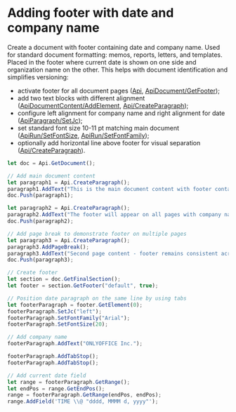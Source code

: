 # Adding footer with date and company name

Create a document with footer containing date and company name. Used for standard document formatting: memos, reports, letters, and templates. Placed in the footer where current date is shown on one side and organization name on the other. This helps with document identification and simplifies versioning:

- activate footer for all document pages ([Api](/docs/office-api/usage-api/text-document-api/Api/Api.md), [ApiDocument/GetFooter](/docs/office-api/usage-api/text-document-api/ApiDocument/Methods/GetFooter.md));
- add two text blocks with different alignment ([ApiDocumentContent/AddElement](/docs/office-api/usage-api/text-document-api/ApiDocumentContent/Methods/AddElement.md), [Api/CreateParagraph](/docs/office-api/usage-api/text-document-api/Api/Methods/CreateParagraph.md));
- configure left alignment for company name and right alignment for date ([ApiParagraph/SetJc](/docs/office-api/usage-api/text-document-api/ApiParagraph/Methods/SetJc.md));
- set standard font size 10-11 pt matching main document ([ApiRun/SetFontSize](/docs/office-api/usage-api/text-document-api/ApiRun/Methods/SetFontSize.md), [ApiRun/SetFontFamily](/docs/office-api/usage-api/text-document-api/ApiRun/Methods/SetFontFamily.md));
- optionally add horizontal line above footer for visual separation ([Api/CreateParagraph](/docs/office-api/usage-api/text-document-api/Api/Methods/CreateParagraph.md)).

```ts editor-docx zoom=60
let doc = Api.GetDocument();

// Add main document content
let paragraph1 = Api.CreateParagraph();
paragraph1.AddText("This is the main document content with footer containing date and company name.");
doc.Push(paragraph1);

let paragraph2 = Api.CreateParagraph();
paragraph2.AddText("The footer will appear on all pages with company name on the left and date on the right.");
doc.Push(paragraph2);

// Add page break to demonstrate footer on multiple pages
let paragraph3 = Api.CreateParagraph();
paragraph3.AddPageBreak();
paragraph3.AddText("Second page content - footer remains consistent across all pages.");
doc.Push(paragraph3);

// Create footer
let section = doc.GetFinalSection();
let footer = section.GetFooter("default", true);

// Position date paragraph on the same line by using tabs
let footerParagraph = footer.GetElement(0);
footerParagraph.SetJc("left");
footerParagraph.SetFontFamily("Arial");
footerParagraph.SetFontSize(20);

// Add company name
footerParagraph.AddText("ONLYOFFICE Inc.");

footerParagraph.AddTabStop();
footerParagraph.AddTabStop();

// Add current date field
let range = footerParagraph.GetRange();
let endPos = range.GetEndPos();
range = footerParagraph.GetRange(endPos, endPos);
range.AddField('TIME \\@ "dddd, MMMM d, yyyy"');
```
